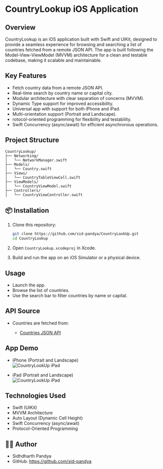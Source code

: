 # CountryLookup iOS Application

## Overview

CountryLookup is an iOS application built with Swift and UIKit, designed to provide a seamless experience for browsing and searching a list of countries fetched from a remote JSON API. The app is built following the Model-View-ViewModel (MVVM) architecture for a clean and testable codebase, making it scalable and maintainable.

## Key Features

* Fetch country data from a remote JSON API.
* Real-time search by country name or capital city.
* Modular architecture with clear separation of concerns (MVVM).
* Dynamic Type support for improved accessibility.
* Universal app with support for both iPhone and iPad.
* Multi-orientation support (Portrait and Landscape).
* rotocol-oriented programming for flexibility and testability.
* Swift Concurrency (async/await) for efficient asynchronous operations.

## Project Structure

```
CountryLookup/
├── Networking/
│   └── NetworkManager.swift
├── Models/
│   └── Country.swift
├── Views/
│   └── CountryTableViewCell.swift
├── ViewModels/
│   └── CountryViewModel.swift
├── Controllers/
│   └── CountryViewController.swift
```

## 📦 Installation

1. Clone this repository:

   ```bash
   git clone https://github.com/sid-pandya/CountryLookUp.git
   cd CountryLookup
   ```
2. Open `CountryLookup.xcodeproj` in Xcode.
3. Build and run the app on an iOS Simulator or a physical device.

## Usage

* Launch the app.
* Browse the list of countries.
* Use the search bar to filter countries by name or capital.

## API Source

* Countries are fetched from:

  * [Countries JSON API](https://gist.githubusercontent.com/peymano-wmt/32dcb892b06648910ddd40406e37fdab/raw/db25946fd77c5873b0303b858e861ce724e0dcd0/countries.json)

## App Demo

* iPhone (Portrait and Landscape)  
![CountryLookUp iPad](https://raw.githubusercontent.com/sid-pandya/CountryLookUp/main/CountryLookUp%20iPhone.gif)
  
* iPad (Portrait and Landscape)  
![CountryLookUp iPad](https://raw.githubusercontent.com/sid-pandya/CountryLookUp/main/CountryLookUp%20iPad%20(10th%20generation).gif)

## Technologies Used

* Swift (UIKit)
* MVVM Architecture
* Auto Layout (Dynamic Cell Height)
* Swift Concurrency (async/await)
* Protocol-Oriented Programming

## 👨‍💻 Author

* Sidhdharth Pandya
* GitHub: https://github.com/sid-pandya
